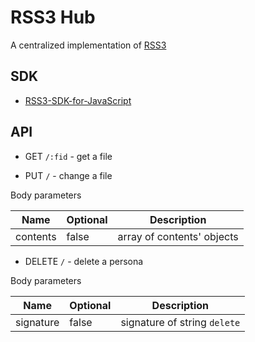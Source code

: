 # RSS3 Hub

A centralized implementation of [RSS3](https://github.com/NaturalSelectionLabs/RSS3)

## SDK

-   [RSS3-SDK-for-JavaScript](https://github.com/NaturalSelectionLabs/RSS3-SDK-for-JavaScript)

## API

-   GET `/:fid` - get a file

-   PUT `/` - change a file

Body parameters

| Name     | Optional | Description                |
| -------- | -------- | -------------------------- |
| contents | false    | array of contents' objects |

-   DELETE `/` - delete a persona

Body parameters

| Name      | Optional | Description                  |
| --------- | -------- | ---------------------------- |
| signature | false    | signature of string `delete` |
